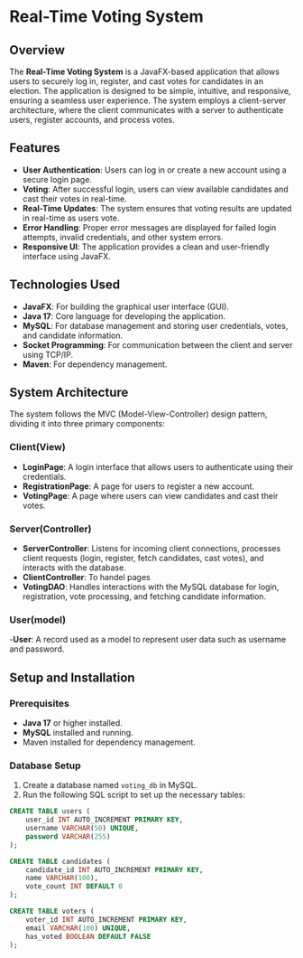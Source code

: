 # Real-Time Voting System

## Overview

The **Real-Time Voting System** is a JavaFX-based application that allows users to securely log in, register, and cast votes for candidates in an election. The application is designed to be simple, intuitive, and responsive, ensuring a seamless user experience. The system employs a client-server architecture, where the client communicates with a server to authenticate users, register accounts, and process votes.

## Features

- **User Authentication**: Users can log in or create a new account using a secure login page.
- **Voting**: After successful login, users can view available candidates and cast their votes in real-time.
- **Real-Time Updates**: The system ensures that voting results are updated in real-time as users vote.
- **Error Handling**: Proper error messages are displayed for failed login attempts, invalid credentials, and other system errors.
- **Responsive UI**: The application provides a clean and user-friendly interface using JavaFX.

## Technologies Used

- **JavaFX**: For building the graphical user interface (GUI).
- **Java 17**: Core language for developing the application.
- **MySQL**: For database management and storing user credentials, votes, and candidate information.
- **Socket Programming**: For communication between the client and server using TCP/IP.
- **Maven**: For dependency management.

## System Architecture

The system follows the MVC (Model-View-Controller) design pattern, dividing it into three primary components:

### Client(View)

- **LoginPage**: A login interface that allows users to authenticate using their credentials.
- **RegistrationPage**: A page for users to register a new account.
- **VotingPage**: A page where users can view candidates and cast their votes.

### Server(Controller)

- **ServerController**: Listens for incoming client connections, processes client requests (login, register, fetch candidates, cast votes), and interacts with the database.
- **ClientController**: To handel pages 
- **VotingDAO**: Handles interactions with the MySQL database for login, registration, vote processing, and fetching candidate information.

### User(model)

-**User**: A record used as a model to represent user data such as username and password.

## Setup and Installation

### Prerequisites

- **Java 17** or higher installed.
- **MySQL** installed and running.
- Maven installed for dependency management.

### Database Setup

1. Create a database named `voting_db` in MySQL.
2. Run the following SQL script to set up the necessary tables:

```sql
CREATE TABLE users (
    user_id INT AUTO_INCREMENT PRIMARY KEY,
    username VARCHAR(50) UNIQUE,
    password VARCHAR(255)
);

CREATE TABLE candidates (
    candidate_id INT AUTO_INCREMENT PRIMARY KEY,
    name VARCHAR(100),
    vote_count INT DEFAULT 0
);

CREATE TABLE voters (
    voter_id INT AUTO_INCREMENT PRIMARY KEY,
    email VARCHAR(100) UNIQUE,
    has_voted BOOLEAN DEFAULT FALSE
);
